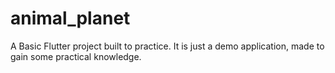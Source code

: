 # animal_planet

A Basic Flutter project built to practice. It is just a demo application, made to gain some practical knowledge.
